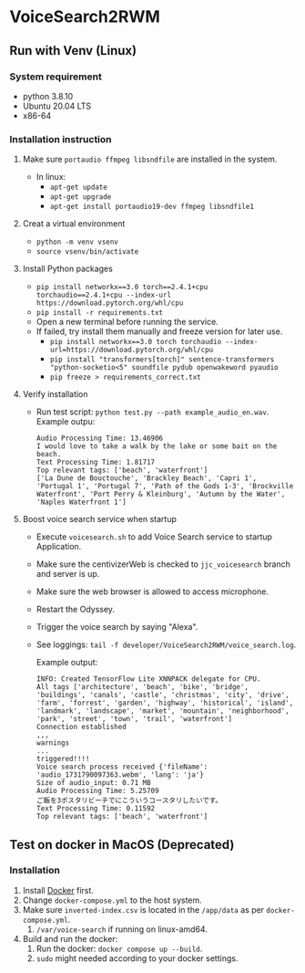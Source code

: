 # VoiceSearch2RWM

## Run with Venv (Linux)

### System requirement
* python 3.8.10
* Ubuntu 20.04 LTS 
* x86-64

### Installation instruction
1. Make sure `portaudio ffmpeg libsndfile` are installed in the system.
   * In linux:
     * `apt-get update`
     * `apt-get upgrade`
     * `apt-get install portaudio19-dev ffmpeg libsndfile1`

2. Creat a virtual environment
   * `python -m venv vsenv`
   * `source vsenv/bin/activate`

3. Install Python packages
   * `pip install networkx==3.0 torch==2.4.1+cpu torchaudio==2.4.1+cpu --index-url https://download.pytorch.org/whl/cpu`
   * `pip install -r requirements.txt`
   * Open a new terminal before running the service.
   * If failed, try install them manually and freeze version for later use.
     * `pip install networkx==3.0 torch torchaudio --index-url=https://download.pytorch.org/whl/cpu`
     * `pip install "transformers[torch]" sentence-transformers "python-socketio<5" soundfile pydub openwakeword pyaudio`
     * `pip freeze > requirements_correct.txt`

4. Verify installation
   * Run test script: `python test.py --path example_audio_en.wav`.
     Example outpu:
     ```(bash)
     Audio Processing Time: 13.46906
     I would love to take a walk by the lake or some bait on the beach.
     Text Processing Time: 1.81717
     Top relevant tags: ['beach', 'waterfront']
     ['La Dune de Bouctouche', 'Brackley Beach', 'Capri 1', 'Portugal 1', 'Portugal 7', 'Path of the Gods 1-3', 'Brockville Waterfront', 'Port Perry & Kleinburg', 'Autumn by the Water', 'Naples Waterfront 1']
     ```

5. Boost voice search service when startup
   * Execute `voicesearch.sh` to add Voice Search service to startup Application.
   * Make sure the centivizerWeb is checked to `jjc_voicesearch` branch and server is up.
   * Make sure the web browser is allowed to access microphone.
   * Restart the Odyssey.
   * Trigger the voice search by saying "Alexa".
   * See loggings:
     `tail -f developer/VoiceSearch2RWM/voice_search.log`.

     Example output:
     ```(bash)
     INFO: Created TensorFlow Lite XNNPACK delegate for CPU.
     All tags ['architecture', 'beach', 'bike', 'bridge', 'buildings', 'canals', 'castle', 'christmas', 'city', 'drive', 'farm', 'forrest', 'garden', 'highway', 'historical', 'island', 'landmark', 'landscape', 'market', 'mountain', 'neighborhood', 'park', 'street', 'town', 'trail', 'waterfront']
     Connection established
     ,,,
     warnings
     ...
     triggered!!!!
     Voice search process received {'fileName': 'audio_1731790097363.webm', 'lang': 'ja'}
     Size of audio_input: 0.71 MB
     Audio Processing Time: 5.25709
     ご飯を3ポスタリビーチでにこういうコースタリしたいです。
     Text Processing Time: 0.11592
     Top relevant tags: ['beach', 'waterfront']
     ```


## Test on docker in MacOS (Deprecated)

### Installation

1. Install [Docker](https://docs.docker.com/engine/install/) first.
2. Change `docker-compose.yml` to the host system.
3. Make sure `inverted-index.csv` is located in the `/app/data` as per `docker-compose.yml`.
   1. `/var/voice-search` if running on linux-amd64.
4. Build and run the docker:
   1. Run the docker: `docker compose up --build`.
   2. `sudo` might needed according to your docker settings.
